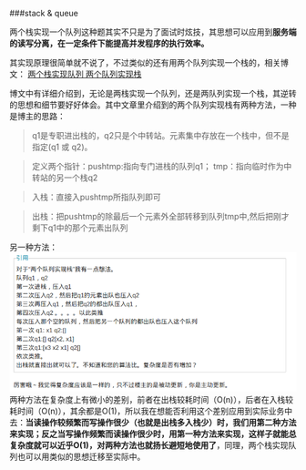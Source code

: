 ###stack & queue

两个栈实现一个队列这种题其实不只是为了面试时炫技，其思想可以应用到**服务端的读写分离，在一定条件下能提高并发程序的执行效率。**

其实现原理很简单就不说了，不过类似的还有用两个队列实现一个栈的，相关博文：
[两个栈实现队列 两个队列实现栈](http://www.cnblogs.com/kaituorensheng/archive/2013/03/02/2939690.html#3085316)

博文中有详细介绍到，无论是两栈实现一个队列，还是两队列实现一个栈，其逆转的思想和细节要好好体会。其中文章里介绍到的两个队列实现栈有两种方法，一种是博主的思路：
> q1是专职进出栈的，q2只是个中转站。元素集中存放在一个栈中，但不是指定(q1 或 q2)。

> 定义两个指针：pushtmp:指向专门进栈的队列q1； tmp：指向临时作为中转站的另一个栈q2

> 入栈：直接入pushtmp所指队列即可

> 出栈：把pushtmp的除最后一个元素外全部转移到队列tmp中,然后把刚才剩下q1中的那个元素出队列

另一种方法：
![](./queues2stack.png)
两种方法在复杂度上有微小的差别，前者在出栈较耗时间（O(n)），后者在入栈较耗时间（O(n)），其余都是O(1)，所以我在想能否利用这个差别应用到实际业务中去：**当读操作较频繁而写操作很少（也就是出栈多入栈少）时，我们用第二种方法来实现；反之当写操作频繁而读操作很少时，用第一种方法来实现，这样子就能总复杂度就可以近乎O(1)，对两种方法也就扬长避短地使用了**，同理，两个栈实现队列也可以用类似的思想迁移至实际中。